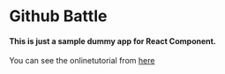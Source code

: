 # Github Battle

#### This is just a sample dummy app for React Component.

You can see the onlinetutorial from  [here](https://online.reacttraining.com/courses/50507/lectures/760301)
